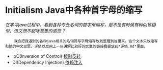 # Initialism Java中各种首字母的缩写
*在学习java过程中，看到各种专业名词的首字母缩写，是不是有时候有种似曾相似，但又想不起啥意思的感觉？*
```$xslt
    我会把我遇到的各种java相关的名词首写字母缩写放到整理到这里来。这个文本只放缩写和他的中文意思，详情以及网上一些讲解比较好的文章的链接我会放到*详情.md*里面。

```
- IoC(Inversion of Control) [控制反转](http://www.cnblogs.com/DebugLZQ/archive/2013/06/05/3107957.html)
- DI(Dependency Injection) [依赖注入](http://www.cnblogs.com/DebugLZQ/archive/2013/06/05/3107957.html)




